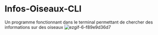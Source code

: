# Infos-Oiseaux-CLI
Un programme fonctionnant dans le terminal permettant de chercher des informations sur des oiseaux
![ezgif-6-f89e9d36d7](https://github.com/ZefusX/Infos-Oiseaux-CLI/assets/116253674/a818e8a6-5cc5-4601-a682-fd364cd1bc24)
